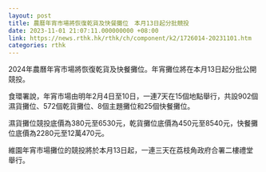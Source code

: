 ```yaml
---
layout: post
title: 農曆年宵市場將恢復乾貨及快餐攤位　本月13日起分批競投
date: 2023-11-01 21:07:11.000000000 +08:00
link: https://news.rthk.hk/rthk/ch/component/k2/1726014-20231101.htm
categories: rthk
---
```


2024年農曆年宵市場將恢復乾貨及快餐攤位。年宵攤位將在本月13日起分批公開競投。

食環署說，年宵市場由明年2月4日至10日，一連7天在15個地點舉行，共設902個濕貨攤位、572個乾貨攤位、8個主題攤位和25個快餐攤位。

濕貨攤位競投底價為380元至6530元，乾貨攤位底價為450元至8540元，快餐攤位底價為2280元至12萬470元。

維園年宵市場攤位的競投將於本月13日起，一連三天在荔枝角政府合署二樓禮堂舉行。
